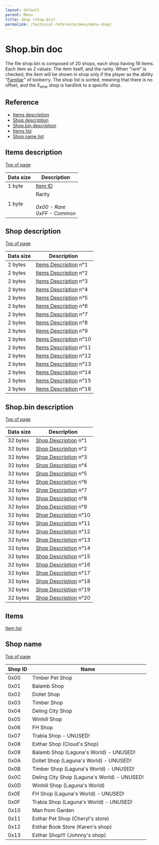 ```yaml
---
layout: default
parent: Menu
title: Shop (shop.bin)
permalink: /technical-reference/menu/menu-shop/
---
```


# Shop.bin doc

The file shop.bin is composed of 20 shops, each shop having 16 items. Each item as 2 values: The item itself, and the rarity. When "rare" is checked, the item will be shown in shop
only if the player as the ability "[Familiar](https://finalfantasy.fandom.com/wiki/Familiar_(Final_Fantasy_VIII))" of tonberry.
The shop list is sorted, meaning that there is no offset, and the X<sub>eme</sub> shop is hardlink to a specific shop.

## Reference

- [Items description](#items-description)
- [Shop description](#shop-description)
- [Shop.bin description](#shopbin-description)
- [Items list](#items)
- [Shop name list](#shop-name)

## Items description

[Top of page](#shopbin-doc)

| Data size | Description                                         |
|-----------|-----------------------------------------------------|
| 1 byte    | [Item ID](#items)                                   |
| 1 byte    | Rarity _<br/><br/> 0x00 - Rare <br/> 0xFF - Common_ |

## Shop description

[Top of page](#shopbin-doc)

| Data size | Description                                  |
|-----------|----------------------------------------------|
| 2 bytes   | [Items Description](#items-description) n°1  |
| 2 bytes   | [Items Description](#items-description) n°2  |
| 2 bytes   | [Items Description](#items-description) n°3  |
| 2 bytes   | [Items Description](#items-description) n°4  |
| 2 bytes   | [Items Description](#items-description) n°5  |
| 2 bytes   | [Items Description](#items-description) n°6  |
| 2 bytes   | [Items Description](#items-description) n°7  |
| 2 bytes   | [Items Description](#items-description) n°8  |
| 2 bytes   | [Items Description](#items-description) n°9  |
| 2 bytes   | [Items Description](#items-description) n°10 |
| 2 bytes   | [Items Description](#items-description) n°11 |
| 2 bytes   | [Items Description](#items-description) n°12 |
| 2 bytes   | [Items Description](#items-description) n°13 |
| 2 bytes   | [Items Description](#items-description) n°14 |
| 2 bytes   | [Items Description](#items-description) n°15 |
| 2 bytes   | [Items Description](#items-description) n°16 |

## Shop.bin description

[Top of page](#shopbin-doc)

| Data size | Description                                |
|-----------|--------------------------------------------|
| 32 bytes  | [Shop Description](#shop-description) n°1  |
| 32 bytes  | [Shop Description](#shop-description) n°2  |
| 32 bytes  | [Shop Description](#shop-description) n°3  |
| 32 bytes  | [Shop Description](#shop-description) n°4  |
| 32 bytes  | [Shop Description](#shop-description) n°5  |
| 32 bytes  | [Shop Description](#shop-description) n°6  |
| 32 bytes  | [Shop Description](#shop-description) n°7  |
| 32 bytes  | [Shop Description](#shop-description) n°8  |
| 32 bytes  | [Shop Description](#shop-description) n°9  |
| 32 bytes  | [Shop Description](#shop-description) n°10 |
| 32 bytes  | [Shop Description](#shop-description) n°11 |
| 32 bytes  | [Shop Description](#shop-description) n°12 |
| 32 bytes  | [Shop Description](#shop-description) n°13 |
| 32 bytes  | [Shop Description](#shop-description) n°14 |
| 32 bytes  | [Shop Description](#shop-description) n°15 |
| 32 bytes  | [Shop Description](#shop-description) n°16 |
| 32 bytes  | [Shop Description](#shop-description) n°17 |
| 32 bytes  | [Shop Description](#shop-description) n°18 |
| 32 bytes  | [Shop Description](#shop-description) n°19 |
| 32 bytes  | [Shop Description](#shop-description) n°20 |

## Items

[Item list]({{site.baseurl}}/FF8/TechnicalReference/Lists/item_list)

## Shop name

[Top of page](#shopbin-doc)

| Shop ID | Name                                        |
|---------|---------------------------------------------|
| 0x00    | Timber Pet Shop                             |
| 0x01    | Balamb Shop                                 |
| 0x02    | Dollet Shop                                 |
| 0x03    | Timber Shop                                 |
| 0x04    | Deling City Shop                            |
| 0x05    | Winhill Shop                                |
| 0x06    | FH Shop                                     |
| 0x07    | Trabia Shop - UNUSED!                       |
| 0x08    | Esthar Shop (Cloud's Shop)                  |
| 0x09    | Balamb Shop (Laguna's World) - UNUSED!      |
| 0x0A    | Dollet Shop (Laguna's World) - UNUSED!      |
| 0x0B    | Timber Shop (Laguna's World) - UNUSED!      |
| 0x0C    | Deling City Shop (Laguna's World) - UNUSED! |
| 0x0D    | Winhill Shop (Laguna's World)               |
| 0x0E    | FH Shop (Laguna's World) - UNUSED!          |
| 0x0F    | Trabia Shop (Laguna's World) - UNUSED!      |
| 0x10    | Man from Garden                             |
| 0x11    | Esthar Pet Shop (Cheryl's store)            |
| 0x12    | Esthar Book Store (Karen's shop)            |
| 0x13    | Esthar Shop!!! (Johnny's shop)              |